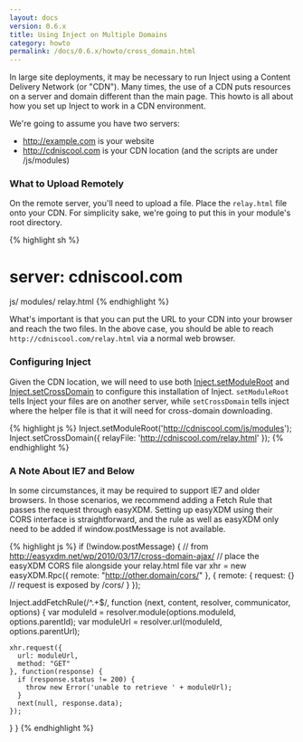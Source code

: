 ```yaml
---
layout: docs
version: 0.6.x
title: Using Inject on Multiple Domains
category: howto
permalink: /docs/0.6.x/howto/cross_domain.html
---
```


In large site deployments, it may be necessary to run Inject using a Content Delivery Network (or "CDN"). Many times, the use of a CDN puts resources on a server and domain different than the main page. This howto is all about how you set up Inject to work in a CDN environment.

We're going to assume you have two servers:

* http://example.com is your website
* http://cdniscool.com is your CDN location (and the scripts are under /js/modules)

### What to Upload Remotely

On the remote server, you'll need to upload a file. Place the `relay.html` file onto your CDN. For simplicity sake, we're going to put this in your module's root directory.

{% highlight sh %}
# server: cdniscool.com
js/
  modules/
relay.html
{% endhighlight %}

What's important is that you can put the URL to your CDN into your browser and reach the two files. In the above case, you should be able to reach `http://cdniscool.com/relay.html` via a normal web browser.

### Configuring Inject

Given the CDN location, we will need to use both [Inject.setModuleRoot](/docs/0.6.x/api/inject.setmoduleroot.html) and [Inject.setCrossDomain](/docs/0.6.x/api/inject.setcrossdomain.html) to configure this installation of Inject. `setModuleRoot` tells Inject your files are on another server, while `setCrossDomain` tells inject where the helper file is that it will need for cross-domain downloading.

{% highlight js %}
Inject.setModuleRoot('http://cdniscool.com/js/modules');
Inject.setCrossDomain({
  relayFile: 'http://cdniscool.com/relay.html'
});
{% endhighlight %}

### A Note About IE7 and Below

In some circumstances, it may be required to support IE7 and older browsers. In those scenarios, we recommend adding a Fetch Rule that passes the request through easyXDM. Setting up easyXDM using their CORS interface is straightforward, and the rule as well as easyXDM only need to be added if window.postMessage is not available.

{% highlight js %}
if (!window.postMessage) {
  // from http://easyxdm.net/wp/2010/03/17/cross-domain-ajax/
  // place the easyXDM CORS file alongside your relay.html file
  var xhr = new easyXDM.Rpc({
    remote: "http://other.domain/cors/"
  }, {
    remote: {
      request: {} // request is exposed by /cors/
    }
  });

  Inject.addFetchRule(/^.+$/, function (next, content, resolver, communicator, options) {
    var moduleId = resolver.module(options.moduleId, options.parentId);
    var moduleUrl = resolver.url(moduleId, options.parentUrl);
    
    xhr.request({
      url: moduleUrl,
      method: "GET"
    }, function(response) {
      if (response.status != 200) {
        throw new Error('unable to retrieve ' + moduleUrl);
      }
      next(null, response.data);
    });
  }
}
{% endhighlight %}